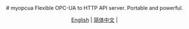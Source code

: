 <div align="center">
# myopcua
Flexible OPC-UA to HTTP API server. Portable and powerful.

<p align="center">
  <a href="./README.md">English</a> |
  <a href="./README-zh.md">简体中文</a> |
</p>

</div>